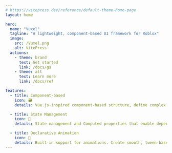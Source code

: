 ```yaml
---
# https://vitepress.dev/reference/default-theme-home-page
layout: home

hero:
  name: "Vuxel"
  tagline: "A lightweight, component-based UI framework for Roblox"
  image:
    src: /Vuxel.png
    alt: VitePress
  actions:
    - theme: brand
      text: Get started
      link: /docs/gs
    - theme: alt
      text: Learn more
      link: /docs/ref

features:
  - title: Component-based
    icon: 🗃️
    details: Vue.js-inspired component-based structure, define complex UIs using declarative templates and nested structures.

  - title: State Management
    icon: 📖
    details: State management and Computed properties that enable dependency tracking and memoization.

  - title: Declarative Animation
    icon: 🕺
    details: Built-in support for animations. Create smooth, tween-based animations for UI elements with a single function.
---
```


